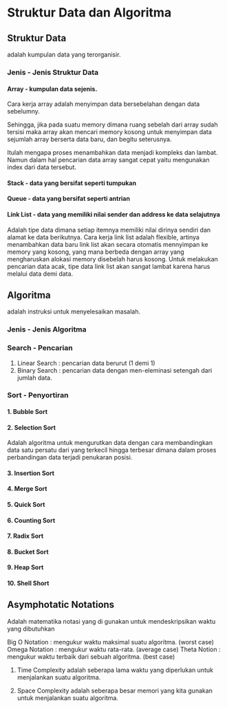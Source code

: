 # Struktur Data dan Algoritma

## Struktur Data

adalah kumpulan data yang terorganisir.

### Jenis - Jenis Struktur Data

#### **Array - kumpulan data sejenis.**

Cara kerja array adalah menyimpan data bersebelahan dengan data sebelumny.

Sehingga, jika pada suatu memory dimana ruang sebelah dari array sudah tersisi maka array akan mencari memory kosong untuk menyimpan data sejumlah array berserta data baru, dan begitu seterusnya.

Itulah mengapa proses menambahkan data menjadi kompleks dan lambat. Namun dalam hal pencarian data array sangat cepat yaitu mengunakan index dari data tersebut.

#### **Stack - data yang bersifat seperti tumpukan**

#### **Queue - data yang bersifat seperti antrian**

#### **Link List - data yang memiliki nilai sender dan address ke data selajutnya**

Adalah tipe data dimana setiap itemnya memiliki nilai dirinya sendiri dan alamat ke data berikutnya.
Cara kerja link list adalah flexible, artinya menambahkan data baru link list akan secara otomatis mennyimpan ke memory yang kosong, yang mana berbeda dengan array yang mengharuskan alokasi memory disebelah harus kosong.
Untuk melakukan pencarian data acak, tipe data link list akan sangat lambat karena harus melalui data demi data.

## Algoritma

adalah instruksi untuk menyelesaikan masalah.

### Jenis - Jenis Algoritma

### Search - Pencarian

1. Linear Search : pencarian data berurut (1 demi 1)
2. Binary Search : pencarian data dengan men-eleminasi setengah dari jumlah data.

### Sort - Penyortiran

#### 1. Bubble Sort

#### 2. Selection Sort

Adalah algoritma untuk mengurutkan data dengan cara membandingkan data satu persatu dari yang terkecil hingga terbesar dimana dalam proses perbandingan data terjadi penukaran posisi.

#### 3. Insertion Sort

#### 4. Merge Sort

#### 5. Quick Sort

#### 6. Counting Sort

#### 7. Radix Sort

#### 8. Bucket Sort

#### 9. Heap Sort

#### 10. Shell Short

## Asymphotatic Notations

Adalah matematika notasi yang di gunakan untuk mendeskripsikan waktu yang dibutuhkan

Big O Notation : mengukur waktu maksimal suatu algoritma. (worst case)
Omega Notation : mengukur waktu rata-rata. (average case)
Theta Notion : mengukur waktu terbaik dari sebuah algoritma. (best case)

1. Time Complexity adalah seberapa lama waktu yang diperlukan untuk menjalankan suatu algoritma.

2. Space Complexity adalah seberapa besar memori yang kita gunakan untuk menjalankan suatu algoritma.
